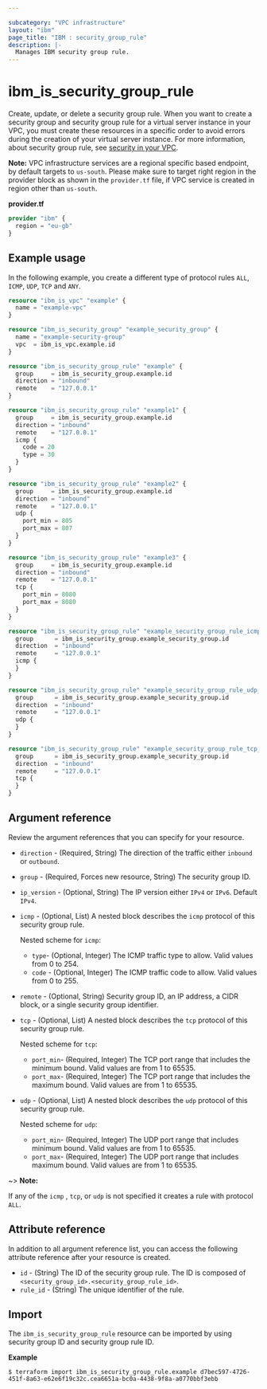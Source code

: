 ```yaml
---

subcategory: "VPC infrastructure"
layout: "ibm"
page_title: "IBM : security_group_rule"
description: |-
  Manages IBM security group rule.
---
```


# ibm_is_security_group_rule
Create, update, or delete a security group rule. When you want to create a security group and security group rule for a virtual server instance in your VPC, you must create these resources in a specific order to avoid errors during the creation of your virtual server instance. For more information, about security group rule, see [security in your VPC](https://cloud.ibm.com/docs/vpc?topic=vpc-security-in-your-vpc).

**Note:** 
VPC infrastructure services are a regional specific based endpoint, by default targets to `us-south`. Please make sure to target right region in the provider block as shown in the `provider.tf` file, if VPC service is created in region other than `us-south`.

**provider.tf**

```terraform
provider "ibm" {
  region = "eu-gb"
}
```

## Example usage
In the following example, you create a different type of protocol rules `ALL`, `ICMP`, `UDP`, `TCP` and `ANY`.

```terraform
resource "ibm_is_vpc" "example" {
  name = "example-vpc"
}

resource "ibm_is_security_group" "example_security_group" {
  name = "example-security-group"
  vpc  = ibm_is_vpc.example.id
}

resource "ibm_is_security_group_rule" "example" {
  group     = ibm_is_security_group.example.id
  direction = "inbound"
  remote    = "127.0.0.1"
}

resource "ibm_is_security_group_rule" "example1" {
  group     = ibm_is_security_group.example.id
  direction = "inbound"
  remote    = "127.0.0.1"
  icmp {
    code = 20
    type = 30
  }
}

resource "ibm_is_security_group_rule" "example2" {
  group     = ibm_is_security_group.example.id
  direction = "inbound"
  remote    = "127.0.0.1"
  udp {
    port_min = 805
    port_max = 807
  }
}

resource "ibm_is_security_group_rule" "example3" {
  group     = ibm_is_security_group.example.id
  direction = "inbound"
  remote    = "127.0.0.1"
  tcp {
    port_min = 8080
    port_max = 8080
  }
}

resource "ibm_is_security_group_rule" "example_security_group_rule_icmp_any" {
  group      = ibm_is_security_group.example_security_group.id
  direction  = "inbound"
  remote     = "127.0.0.1"
  icmp {
  }
}

resource "ibm_is_security_group_rule" "example_security_group_rule_udp_any" {
  group      = ibm_is_security_group.example_security_group.id
  direction  = "inbound"
  remote     = "127.0.0.1"
  udp {
  }
}

resource "ibm_is_security_group_rule" "example_security_group_rule_tcp_any" {
  group      = ibm_is_security_group.example_security_group.id
  direction  = "inbound"
  remote     = "127.0.0.1"
  tcp {
  }
}

```

## Argument reference
Review the argument references that you can specify for your resource. 

- `direction` - (Required, String) The direction of the traffic either `inbound` or `outbound`.
- `group` - (Required, Forces new resource, String) The security group ID.
- `ip_version` - (Optional, String) The IP version either `IPv4` or `IPv6`. Default `IPv4`.
- `icmp` - (Optional, List) A nested block describes the `icmp` protocol of this security group rule.

  Nested scheme for `icmp`:
  - `type`- (Optional, Integer) The ICMP traffic type to allow. Valid values from 0 to 254.
  - `code` - (Optional, Integer) The ICMP traffic code to allow. Valid values from 0 to 255.
- `remote` - (Optional, String) Security group ID, an IP address, a CIDR block, or a single security group identifier.
- `tcp` - (Optional, List) A nested block describes the `tcp` protocol of this security group rule.

  Nested scheme for `tcp`:
  - `port_min`- (Required, Integer) The TCP port range that includes the minimum bound. Valid values are from 1 to 65535.
  - `port_max`- (Required, Integer) The TCP port range that includes the maximum bound. Valid values are from 1 to 65535.
- `udp` - (Optional, List) A nested block describes the `udp` protocol of this security group rule.

  Nested scheme for `udp`:
  - `port_min`- (Required, Integer) The UDP port range that includes minimum bound. Valid values are from 1 to 65535.
  - `port_max`- (Required, Integer) The UDP port range that includes maximum bound. Valid values are from 1 to 65535.

~> **Note:** 

If any of the `icmp` , `tcp`, or `udp` is not specified it creates a rule with protocol `ALL`.

## Attribute reference
In addition to all argument reference list, you can access the following attribute reference after your resource is created.

- `id` - (String) The ID of the security group rule. The ID is composed of `<security_group_id>.<security_group_rule_id>`.
- `rule_id` - (String) The unique identifier of the rule.


## Import
The `ibm_is_security_group_rule` resource can be imported by using security group ID and security group rule ID.

**Example**

```
$ terraform import ibm_is_security_group_rule.example d7bec597-4726-451f-8a63-e62e6f19c32c.cea6651a-bc0a-4438-9f8a-a0770bbf3ebb
```


